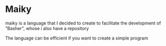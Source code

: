 # Maiky
maiky is a language that I decided to create to facilitate the development of "Basher", whose i also have a repository

The language can be efficient if you want to create a simple program
